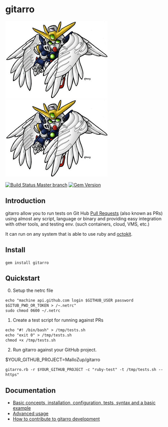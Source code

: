 # gitarro

![GUNDAM image](doc/gundam.jpg)
![GUNDAM image](doc/gundam.jpg)

[![Build Status Master branch](https://travis-ci.org/openSUSE/gitarro.svg?branch=master)](https://travis-ci.org/openSUSE/gitarro)
[![Gem Version](https://badge.fury.io/rb/gitarro.svg)](https://badge.fury.io/rb/gitarro)
## Introduction

gitarro allow you to run tests on Git Hub [Pull Requests](https://help.github.com/articles/about-pull-requests/) (also known as PRs) using almost any script, language or binary and providing easy integration with other tools, and testing env. (such containers, cloud, VMS, etc.)

It can run on any system that is able to use ruby and [octokit](https://github.com/octokit/octokit.rb).

## Install

``` gem install gitarro ```


## Quickstart


0. Setup the netrc file

```console
echo "machine api.github.com login $GITHUB_USER password $GITUB_PWD_OR_TOKEN > /~.netrc"
sudo chmod 0600 ~/.netrc
```
1. Create a test script for running against PRs
```console
echo "#! /bin/bash" > /tmp/tests.sh
echo "exit 0" > /tmp/tests.sh
chmod +x /tmp/tests.sh
```

2. Run gitarro against your GitHub project.

$YOUR_GITHUB_PROJECT=MalloZup/gitarro 

```console
gitarro.rb -r $YOUR_GITHUB_PROJECT -c "ruby-test" -t /tmp/tests.sh --https"
```

## Documentation

* [Basic concepts, installation, configuration, tests, syntax and a basic example](doc/BASICS.md)
* [Advanced usage](doc/ADVANCED.md)
* [How to contribute to gitarro development](doc/CONTRIBUTING.md)
